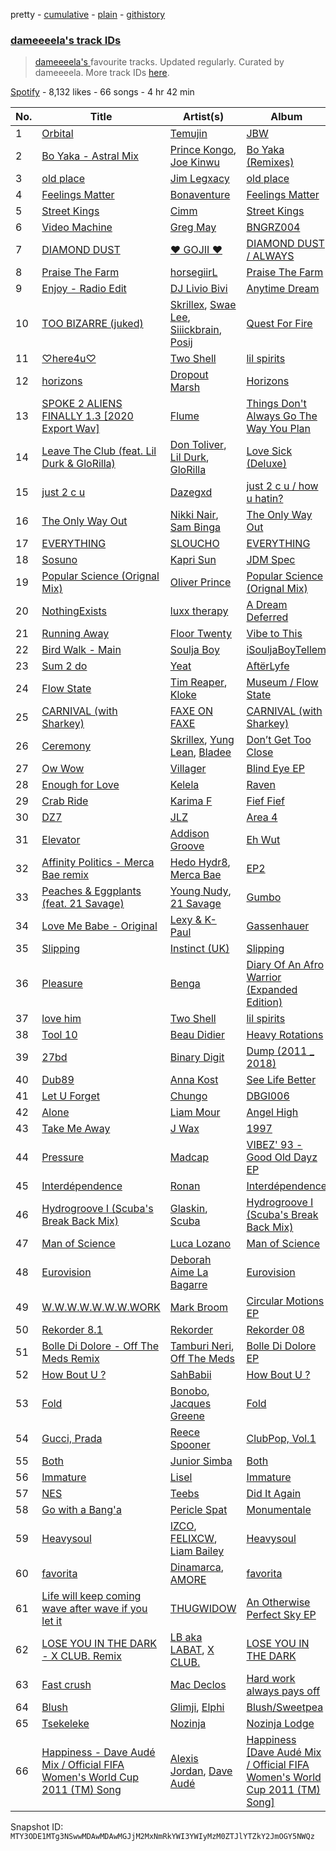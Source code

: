 pretty - [cumulative](/playlists/cumulative/37i9dQZF1DX6jWqyNRNjZV.md) - [plain](/playlists/plain/37i9dQZF1DX6jWqyNRNjZV) - [githistory](https://github.githistory.xyz/mackorone/spotify-playlist-archive/blob/main/playlists/plain/37i9dQZF1DX6jWqyNRNjZV)

### [dameeeela's track IDs](https://open.spotify.com/playlist/37i9dQZF1DX6jWqyNRNjZV)

> <a href="spotify:artist:6AaLiQRx5xSWLWZFSOcItq">dameeeela's </a> favourite tracks\.  Updated regularly\. Curated by dameeeela\. More track IDs <a href="spotify:genre:track\_id">here</a>.

[Spotify](https://open.spotify.com/user/spotify) - 8,132 likes - 66 songs - 4 hr 42 min

| No. | Title | Artist(s) | Album | Length |
|---|---|---|---|---|
| 1 | [Orbital](https://open.spotify.com/track/5XsfnTrUbkVaO5wnUn0BUP) | [Temujin](https://open.spotify.com/artist/6L93bJoCWrPR2n6dQq8IVQ) | [JBW](https://open.spotify.com/album/3lRoWDtAIOaPUlwYwpad08) | 3:55 |
| 2 | [Bo Yaka \- Astral Mix](https://open.spotify.com/track/3BFrNadf7LWn0MZ11HlYAn) | [Prince Kongo](https://open.spotify.com/artist/05NHCKlMPrkOlBH9oHYA6M), [Joe Kinwu](https://open.spotify.com/artist/5byY1PtmhFn3IIZuj5NtfY) | [Bo Yaka \(Remixes\)](https://open.spotify.com/album/28L5jAjy5l1nnPqnn9n0Tv) | 3:24 |
| 3 | [old place](https://open.spotify.com/track/4Jh96C8DDxAJFCrECbFvxP) | [Jim Legxacy](https://open.spotify.com/artist/7IrBqZo6diq3hV3GpUhrs2) | [old place](https://open.spotify.com/album/0qhRp8kqjoIolrs3ic469T) | 1:38 |
| 4 | [Feelings Matter](https://open.spotify.com/track/3kOkH5FpnjjAU2wiPr2dph) | [Bonaventure](https://open.spotify.com/artist/2vVZm24A9XPtXcpaV5nB7K) | [Feelings Matter](https://open.spotify.com/album/6qRMIke0aqQB6VpCVNIcpH) | 3:31 |
| 5 | [Street Kings](https://open.spotify.com/track/2aSo7Pz9uvhYWv5eETyHSm) | [Cimm](https://open.spotify.com/artist/5X4hjk9hibUXzbSn3jq6ZK) | [Street Kings](https://open.spotify.com/album/2Ogb2KKPJhCJ2TxRCcXrfs) | 5:02 |
| 6 | [Video Machine](https://open.spotify.com/track/6a2BryKtmjEVgXVxk9RwFj) | [Greg May](https://open.spotify.com/artist/1hYckhMvQW9qR4AaZJItrW) | [BNGRZ004](https://open.spotify.com/album/4XblqyQhOe0j1m84TGixCZ) | 3:43 |
| 7 | [DIAMOND DUST](https://open.spotify.com/track/5k4xVtcgrU5NKv6FdX9yQS) | [♥ GOJII ♥](https://open.spotify.com/artist/2uKlOWltMsAxTHTsh4UHJY) | [DIAMOND DUST / ALWAYS](https://open.spotify.com/album/1s2PhoWsqb6Ni0U3VssRXI) | 3:46 |
| 8 | [Praise The Farm](https://open.spotify.com/track/6ErlPeyvtY7Ezgo7UBpulN) | [horsegiirL](https://open.spotify.com/artist/0auP293abZeTWwMUi3fZw2) | [Praise The Farm](https://open.spotify.com/album/257PMP1717BEkhm1eqou2O) | 2:32 |
| 9 | [Enjoy \- Radio Edit](https://open.spotify.com/track/0LatXhnzbL11pRuDcMFMY2) | [DJ Livio Bivi](https://open.spotify.com/artist/0elVGQ1gFkTmaZwif0gdri) | [Anytime Dream](https://open.spotify.com/album/2op4ii3ukJ8TAZwIiaZnv2) | 5:28 |
| 10 | [TOO BIZARRE \(juked\)](https://open.spotify.com/track/1NacL1muYFdpo0Ejuj363q) | [Skrillex](https://open.spotify.com/artist/5he5w2lnU9x7JFhnwcekXX), [Swae Lee](https://open.spotify.com/artist/1zNqQNIdeOUZHb8zbZRFMX), [Siiickbrain](https://open.spotify.com/artist/1oPEr1Ci8sWOYj8SSh2VPE), [Posij](https://open.spotify.com/artist/7nmucrDZXxIQNGLwCqPQpO) | [Quest For Fire](https://open.spotify.com/album/7tWP3OG5dWphctKg4NMACt) | 3:28 |
| 11 | [♡here4u♡](https://open.spotify.com/track/44KLFClKb2kuQ5rOffSKqG) | [Two Shell](https://open.spotify.com/artist/4mcHKwboFDmpDBQ4fiOrf3) | [lil spirits](https://open.spotify.com/album/1qSGvtNStL6ELifn51W1va) | 3:16 |
| 12 | [horizons](https://open.spotify.com/track/1ZlvV1GxdHPjcOAUcSbxaX) | [Dropout Marsh](https://open.spotify.com/artist/3sAAbeQsvTFk48V33n5xuo) | [Horizons](https://open.spotify.com/album/4P0IRmJNHUnZAzctBc7C09) | 3:34 |
| 13 | [SPOKE 2 ALIENS FINALLY 1.3 \[2020 Export Wav\]](https://open.spotify.com/track/1wLalJlMX5NVaYa8BykQmV) | [Flume](https://open.spotify.com/artist/6nxWCVXbOlEVRexSbLsTer) | [Things Don't Always Go The Way You Plan](https://open.spotify.com/album/6JlmbLrsozWe61rYTVsG7n) | 4:40 |
| 14 | [Leave The Club \(feat\. Lil Durk & GloRilla\)](https://open.spotify.com/track/2avmc6AW7RbsYOC77jJhmi) | [Don Toliver](https://open.spotify.com/artist/4Gso3d4CscCijv0lmajZWs), [Lil Durk](https://open.spotify.com/artist/3hcs9uc56yIGFCSy9leWe7), [GloRilla](https://open.spotify.com/artist/2qoQgPAilErOKCwE2Y8wOG) | [Love Sick \(Deluxe\)](https://open.spotify.com/album/2Q2TRdT994vTzGE3Grmmht) | 3:42 |
| 15 | [just 2 c u](https://open.spotify.com/track/0S20teLh1sCSArY53SQq8i) | [Dazegxd](https://open.spotify.com/artist/59e7YxjDTqYuyxi0kTt4fL) | [just 2 c u / how u hatin?](https://open.spotify.com/album/627ZS2K3g9N6F0IqT5fuK3) | 3:07 |
| 16 | [The Only Way Out](https://open.spotify.com/track/4GZ2cJpzV3mpRP5gh5sC2j) | [Nikki Nair](https://open.spotify.com/artist/27JCep1zDO3K8GY50trDo6), [Sam Binga](https://open.spotify.com/artist/2oyU4eToyQkxAFjkB3blsi) | [The Only Way Out](https://open.spotify.com/album/03V9xh6irzQQCRA9IHhaq7) | 5:34 |
| 17 | [EVERYTHING](https://open.spotify.com/track/6UWkppVroKJKXLaur8Pljf) | [SLOUCHO](https://open.spotify.com/artist/0tra0xmq3lbJkWbXGf2da6) | [EVERYTHING](https://open.spotify.com/album/7A5rfCbdZEASTIs1AtdNUE) | 4:34 |
| 18 | [Sosuno](https://open.spotify.com/track/5aXZjCJrZapgBnB09sqReb) | [Kapri Sun](https://open.spotify.com/artist/6i8FEY0VMgaZg1lhucxKy0) | [JDM Spec](https://open.spotify.com/album/2guIb5XAJ7ekBuv6sIdBVI) | 6:27 |
| 19 | [Popular Science \(Orignal Mix\)](https://open.spotify.com/track/2DWRRnVjLfUBMrGxdwZFAy) | [Oliver Prince](https://open.spotify.com/artist/0exfltJ7G31MUDXTmnTJc0) | [Popular Science \(Orignal Mix\)](https://open.spotify.com/album/1OFvCNTAx1v27OvK7kNZvj) | 4:10 |
| 20 | [NothingExists](https://open.spotify.com/track/4IiMDkAfoGqjKhSgACIsg4) | [luxx therapy](https://open.spotify.com/artist/0T4QqML17XOX9Y6TuxpKE1) | [A Dream Deferred](https://open.spotify.com/album/3nYkHpR8Lox6RFEkznGvlg) | 4:02 |
| 21 | [Running Away](https://open.spotify.com/track/2szOLTtuMeq0XmQG3NE1v5) | [Floor Twenty](https://open.spotify.com/artist/41bYb2SGKvd3twJZbWCitT) | [Vibe to This](https://open.spotify.com/album/5tllJNRtx5WDYKRTFqfrKg) | 4:54 |
| 22 | [Bird Walk \- Main](https://open.spotify.com/track/5tPab9ITAFIgaKc4JLuqkB) | [Soulja Boy](https://open.spotify.com/artist/6GMYJwaziB4ekv1Y6wCDWS) | [iSouljaBoyTellem](https://open.spotify.com/album/2zwyBK8ea29FqWuY8IiRJu) | 3:33 |
| 23 | [Sum 2 do](https://open.spotify.com/track/7sjhOYcPgeSv3oj3IkFTeK) | [Yeat](https://open.spotify.com/artist/3qiHUAX7zY4Qnjx8TNUzVx) | [AftërLyfe](https://open.spotify.com/album/25Uddgldy3slnChqKqHsIM) | 2:32 |
| 24 | [Flow State](https://open.spotify.com/track/5pd54icKj1E72lyWqaYyDs) | [Tim Reaper](https://open.spotify.com/artist/03KZUWKQujlCcgEdcrkvWd), [Kloke](https://open.spotify.com/artist/2cggyYmdk2HP87tYGtw3La) | [Museum / Flow State](https://open.spotify.com/album/0OBVbtrPCQYJYnrsscbBvk) | 6:05 |
| 25 | [CARNIVAL \(with Sharkey\)](https://open.spotify.com/track/5oH1j9EflwHbpnAhs53dWD) | [FAXE ON FAXE](https://open.spotify.com/artist/1NkXJYWgTwYb8AL7BTkRwL) | [CARNIVAL \(with Sharkey\)](https://open.spotify.com/album/2xtqObEyAl3PRU3OEGCxBq) | 4:55 |
| 26 | [Ceremony](https://open.spotify.com/track/4DmqWDZUtoxBX7wg9eCgzF) | [Skrillex](https://open.spotify.com/artist/5he5w2lnU9x7JFhnwcekXX), [Yung Lean](https://open.spotify.com/artist/67lytN32YpUxiSeWlKfHJ3), [Bladee](https://open.spotify.com/artist/2xvtxDNInKDV4AvGmjw6d1) | [Don’t Get Too Close](https://open.spotify.com/album/5TG8nNzWlr4lsL6XBURDs0) | 3:12 |
| 27 | [Ow Wow](https://open.spotify.com/track/320jSjcFBSXMn7LVOizpwn) | [Villager](https://open.spotify.com/artist/5NhirHwHO8nu6MrwjBizh7) | [Blind Eye EP](https://open.spotify.com/album/2deZuyl5M5gxpDmkgwLN1B) | 3:54 |
| 28 | [Enough for Love](https://open.spotify.com/track/0rbvjJu9ws4Ye1vurZM2fW) | [Kelela](https://open.spotify.com/artist/1U0sIzpRtDkvu1hXXzxh60) | [Raven](https://open.spotify.com/album/06uhdSmIYrWRkdnAPjcRcT) | 4:25 |
| 29 | [Crab Ride](https://open.spotify.com/track/6Ume6jodiuUsMOtbHVeotc) | [Karima F](https://open.spotify.com/artist/0t8fdNcHd9rP9mqzv83RLg) | [Fief Fief](https://open.spotify.com/album/2UPkjxDxd5A90UNsd98vlw) | 5:23 |
| 30 | [DZ7](https://open.spotify.com/track/6b70LEXsTxbB09i9ODOlfU) | [JLZ](https://open.spotify.com/artist/2sJ1nJfjqfcUoLLSDcVQZJ) | [Area 4](https://open.spotify.com/album/1ik5jsFDVUYIFEzt06nfZR) | 3:47 |
| 31 | [Elevator](https://open.spotify.com/track/453hBqJupoqIz0SrPFZU95) | [Addison Groove](https://open.spotify.com/artist/6LG1BzyImz45pwMF6ft7Yr) | [Eh Wut](https://open.spotify.com/album/1tKVdQn0I8A4mu1rPXSsAn) | 4:31 |
| 32 | [Affinity Politics \- Merca Bae remix](https://open.spotify.com/track/7D5bVikRc3QWGMsh7CpxQl) | [Hedo Hydr8](https://open.spotify.com/artist/0mFX3iiZ8QzpLTKRJ34LZr), [Merca Bae](https://open.spotify.com/artist/7tNlqSl7RogtzMsEA20byE) | [EP2](https://open.spotify.com/album/5KnKTLSPU1nhDUeB5Vp9Hx) | 4:39 |
| 33 | [Peaches & Eggplants \(feat\. 21 Savage\)](https://open.spotify.com/track/2KcQ0PbPj0O3P48B9YX7iN) | [Young Nudy](https://open.spotify.com/artist/5yPzzu25VzEk8qrGTLIrE1), [21 Savage](https://open.spotify.com/artist/1URnnhqYAYcrqrcwql10ft) | [Gumbo](https://open.spotify.com/album/1UbeEAPS49eulB659XSU9g) | 3:23 |
| 34 | [Love Me Babe \- Original](https://open.spotify.com/track/4fLl9Rkrbv199XMPfO83z3) | [Lexy & K\-Paul](https://open.spotify.com/artist/5Jpy5UevFNksfrxNyE7tcE) | [Gassenhauer](https://open.spotify.com/album/02L3vrRV40BFHLlJk3fYPj) | 5:06 |
| 35 | [Slipping](https://open.spotify.com/track/4tOVEzP5fPTh4vWD4poR97) | [Instinct \(UK\)](https://open.spotify.com/artist/2sl9ekjwH9yLHO9JLA7BVH) | [Slipping](https://open.spotify.com/album/0gDFlRuwxDezzblXsht1or) | 3:37 |
| 36 | [Pleasure](https://open.spotify.com/track/4XQIhJIXOSMy0d132o3pIe) | [Benga](https://open.spotify.com/artist/6lyYDuLxgcxPLH5RjUPH5p) | [Diary Of An Afro Warrior \(Expanded Edition\)](https://open.spotify.com/album/1Kl9PK9QiRu95xERylVZ7K) | 5:14 |
| 37 | [love him](https://open.spotify.com/track/4cDn73Qv5V3aRcPXIZOAwo) | [Two Shell](https://open.spotify.com/artist/4mcHKwboFDmpDBQ4fiOrf3) | [lil spirits](https://open.spotify.com/album/1qSGvtNStL6ELifn51W1va) | 3:13 |
| 38 | [Tool 10](https://open.spotify.com/track/0gsFNOVPhAWwjseVQILNQR) | [Beau Didier](https://open.spotify.com/artist/6glIE97GtgyY8jzlaxo9qZ) | [Heavy Rotations](https://open.spotify.com/album/0FIz2YJOrNiDqiJKC45cI5) | 5:31 |
| 39 | [27bd](https://open.spotify.com/track/3l5nLPEbDAbVsGGtu4OQVU) | [Binary Digit](https://open.spotify.com/artist/3de6mAIrsacJj1uU0zfTSs) | [Dump \(2011 \_ 2018\)](https://open.spotify.com/album/7xHkl5Z9itG6en8bTv8h7p) | 2:28 |
| 40 | [Dub89](https://open.spotify.com/track/5KSIyRA52fu6rKMZYin5wg) | [Anna Kost](https://open.spotify.com/artist/3I5IACZdrxcIUHqQnpiItF) | [See Life Better](https://open.spotify.com/album/6ozKTLgYIWU4sgHtWIqXNr) | 4:27 |
| 41 | [Let U Forget](https://open.spotify.com/track/3DOTsnGY4an8MBBwfTjplz) | [Chungo](https://open.spotify.com/artist/0XnV2hmWdT3vvtRv7dBrKK) | [DBGI006](https://open.spotify.com/album/5YN4XTvDAwQF9eF2hjriST) | 5:32 |
| 42 | [Alone](https://open.spotify.com/track/2Gol9TG9n6FJl6TlvUHs6N) | [Liam Mour](https://open.spotify.com/artist/5XaT1otgH5hpyqjkDbt8d0) | [Angel High](https://open.spotify.com/album/6HXeAK4Oy1JQ0X5xREim3u) | 4:28 |
| 43 | [Take Me Away](https://open.spotify.com/track/225uVsZtyETUYGGVyZIJDB) | [J Wax](https://open.spotify.com/artist/32UMn8JWwIcnJp5P7G61UQ) | [1997](https://open.spotify.com/album/6y6ZbbAYM12taq2xjofbSH) | 4:22 |
| 44 | [Pressure](https://open.spotify.com/track/5Ag0BFdgSQ6BkvxdK5vGvl) | [Madcap](https://open.spotify.com/artist/7deVRxF5hDUvoZpZrZVgwv) | [VIBEZ' 93 \- Good Old Dayz EP](https://open.spotify.com/album/3Di6FFnfS89GAs8YHX6A72) | 4:49 |
| 45 | [Interdépendence](https://open.spotify.com/track/0Zd6oKz2mNpi029VZgQPxs) | [Ronan](https://open.spotify.com/artist/4S1xu7bVWpAiNQWo3GWgu3) | [Interdépendence](https://open.spotify.com/album/3ZRaoTgfU3HHaAsOXgTq0N) | 6:47 |
| 46 | [Hydrogroove I \(Scuba's Break Back Mix\)](https://open.spotify.com/track/2krUjd2EmvzxqeRvJIGJAd) | [Glaskin](https://open.spotify.com/artist/6LgoiCHFiaKe3j70f1KUDp), [Scuba](https://open.spotify.com/artist/48hZklIMPklae2Mssfp8Cx) | [Hydrogroove I \(Scuba's Break Back Mix\)](https://open.spotify.com/album/0WvsRLOxnj5lM0SVi0pnCR) | 4:20 |
| 47 | [Man of Science](https://open.spotify.com/track/5vGrIYsfIe43RJRfUA6gJG) | [Luca Lozano](https://open.spotify.com/artist/57YTLw15CKLrwSJKUFN5ep) | [Man of Science](https://open.spotify.com/album/5M4sn2tFSUEL6RsvgmzkaN) | 7:31 |
| 48 | [Eurovision](https://open.spotify.com/track/1amgmhe4OZOiWUSnwuD1ym) | [Deborah Aime La Bagarre](https://open.spotify.com/artist/6jZ18ATjOFUAgDXX3H9x5w) | [Eurovision](https://open.spotify.com/album/5QGpFqsEjG3knkRjCCKyeQ) | 5:21 |
| 49 | [W.W.W.W.W.W.W.WORK](https://open.spotify.com/track/4PlGygOwEnmyWXa0rXsXQf) | [Mark Broom](https://open.spotify.com/artist/56HBXB2JoYhf04oMeko90l) | [Circular Motions EP](https://open.spotify.com/album/5VjCr8Wo4yIlRjkFXNaT2h) | 4:05 |
| 50 | [Rekorder 8.1](https://open.spotify.com/track/7eDT1CA2C9ogN3BvNvsOXS) | [Rekorder](https://open.spotify.com/artist/4XaooCXrAo9vrjn7AqkPAA) | [Rekorder 08](https://open.spotify.com/album/3gjrOUlQxLWRsgtCijq7Pi) | 7:23 |
| 51 | [Bolle Di Dolore \- Off The Meds Remix](https://open.spotify.com/track/28Al3vUqgIfymuOxBt2b7X) | [Tamburi Neri](https://open.spotify.com/artist/591yXOd0fGyaGPvtYgeb3z), [Off The Meds](https://open.spotify.com/artist/6XHiqDJIKWxSMQLsjFsiFM) | [Bolle Di Dolore EP](https://open.spotify.com/album/20CdKPfyx2CvTgPRNQ5oan) | 5:11 |
| 52 | [How Bout U ?](https://open.spotify.com/track/3z2Q7d7Dt85Y7OiAQBjBvj) | [SahBabii](https://open.spotify.com/artist/7GuUYiGZOzQwq4L6gAfy1T) | [How Bout U ?](https://open.spotify.com/album/6LKDLRvYCdKJnQFJq1FD8t) | 2:46 |
| 53 | [Fold](https://open.spotify.com/track/3yaAqfGcXeC02j88iaoebG) | [Bonobo](https://open.spotify.com/artist/0cmWgDlu9CwTgxPhf403hb), [Jacques Greene](https://open.spotify.com/artist/0ygIgsjUzKivFgxgjQ9iV9) | [Fold](https://open.spotify.com/album/3xReYX6louXtp8C6Lxf8bx) | 5:35 |
| 54 | [Gucci, Prada](https://open.spotify.com/track/2vMITAVweyCX0sRvIRB6mR) | [Reece Spooner](https://open.spotify.com/artist/0Ol3RmpBFm1JGM32PsJSCN) | [ClubPop, Vol.1](https://open.spotify.com/album/0mmffK2qjdaU8arD5rBykd) | 4:56 |
| 55 | [Both](https://open.spotify.com/track/56rBmhBdKxLsFpfkMqRz5G) | [Junior Simba](https://open.spotify.com/artist/0Tr6RBtxQ5DzImZISTfSKn) | [Both](https://open.spotify.com/album/7q6KK2yQ6sGb3q3PJ0LiXY) | 2:53 |
| 56 | [Immature](https://open.spotify.com/track/0W4p2qCSHBambiI5dAAtzr) | [Lisel](https://open.spotify.com/artist/5KjVnwiRNQZjgM1BrHYoO3) | [Immature](https://open.spotify.com/album/3FcnUDXDi5KCbZNmdvfgEa) | 3:31 |
| 57 | [NES](https://open.spotify.com/track/6aemxkJfNDHFrZDunj2rNd) | [Teebs](https://open.spotify.com/artist/2L2unNFaPbDxjg3NqzpqhJ) | [Did It Again](https://open.spotify.com/album/5reituAIj190siPWIHrRIN) | 2:40 |
| 58 | [Go with a Bang'a](https://open.spotify.com/track/67SxLG3xlLC3PVpuLCle11) | [Pericle Spat](https://open.spotify.com/artist/7FscDiUL753r79uIg5awq8) | [Monumentale](https://open.spotify.com/album/0RDYhhv990O3h52J4BbVAY) | 0:50 |
| 59 | [Heavysoul](https://open.spotify.com/track/71fAtWArYO9BSLY1IQc3re) | [IZCO](https://open.spotify.com/artist/4uqqEE1NaQBAa4wnDug9c1), [FELIXCW](https://open.spotify.com/artist/0pH0voqRBqWscSPfZ4FuHO), [Liam Bailey](https://open.spotify.com/artist/022EiWsch2zvty0qBUksDO) | [Heavysoul](https://open.spotify.com/album/7BnK1gkPtKMjPoAWegxpBd) | 4:06 |
| 60 | [favorita](https://open.spotify.com/track/1GD7Rao8kRvGAoXBI8Aott) | [Dinamarca](https://open.spotify.com/artist/4YFGNIynoM4Kq6f4VcZ7SX), [AMORE](https://open.spotify.com/artist/2JfbhY0uEDLi1d89RzdU9S) | [favorita](https://open.spotify.com/album/1S7trDsVlwschptph947TY) | 2:07 |
| 61 | [Life will keep coming wave after wave if you let it](https://open.spotify.com/track/0kUNUugq8qN7XtqKJmRqza) | [THUGWIDOW](https://open.spotify.com/artist/3tELV0yYAVL2YapPUThKJ1) | [An Otherwise Perfect Sky EP](https://open.spotify.com/album/0rH1cFMx421s1SCZIUqAV2) | 5:07 |
| 62 | [LOSE YOU IN THE DARK \- X CLUB\. Remix](https://open.spotify.com/track/73o1jRo2toU490rieGBtHx) | [LB aka LABAT](https://open.spotify.com/artist/02fHczhlgEBCCjzjsNvJAh), [X CLUB.](https://open.spotify.com/artist/4CYPaFp9yDrNduNptv0DPQ) | [LOSE YOU IN THE DARK](https://open.spotify.com/album/674Lgs35FIGDUBOF3lccyE) | 6:54 |
| 63 | [Fast crush](https://open.spotify.com/track/4nXB9CjHsUj3JEPB9362Se) | [Mac Declos](https://open.spotify.com/artist/0e9hDO31D6ykXq2hDyjZgO) | [Hard work always pays off](https://open.spotify.com/album/0kmYFHmlws7IgZyb2X9HSW) | 5:27 |
| 64 | [Blush](https://open.spotify.com/track/0vdzx5gNcGMYeAwGvDzqsv) | [Glimji](https://open.spotify.com/artist/7LqcxF2CAiCymAsy9bCzFc), [Elphi](https://open.spotify.com/artist/0yLTeVbHQPauLPHSKDCIrY) | [Blush/Sweetpea](https://open.spotify.com/album/13GO7f97z42ssjQMlGRHOm) | 2:50 |
| 65 | [Tsekeleke](https://open.spotify.com/track/0Wbv3jtNiPRclXe6gOMMBY) | [Nozinja](https://open.spotify.com/artist/6SpNoj5Do23mlFTVv4ig4V) | [Nozinja Lodge](https://open.spotify.com/album/1ICn8PXhnWPsDVVadCGt1A) | 4:46 |
| 66 | [Happiness \- Dave Audé Mix / Official FIFA Women's World Cup 2011 \(TM\) Song](https://open.spotify.com/track/5lzAwi31HsOb0hn0wf9Kav) | [Alexis Jordan](https://open.spotify.com/artist/5LmYIx9kSWBJOWbP4xAxb1), [Dave Audé](https://open.spotify.com/artist/1vWImodgVqIgTUkekGEfR9) | [Happiness \[Dave Audé Mix / Official FIFA Women's World Cup 2011 \(TM\) Song\]](https://open.spotify.com/album/11ZjsU5YmDnE1FOPkVpqk3) | 3:23 |

Snapshot ID: `MTY3ODE1MTg3NSwwMDAwMDAwMGJjM2MxNmRkYWI3YWIyMzM0ZTJlYTZkY2JmOGY5NWQz`
